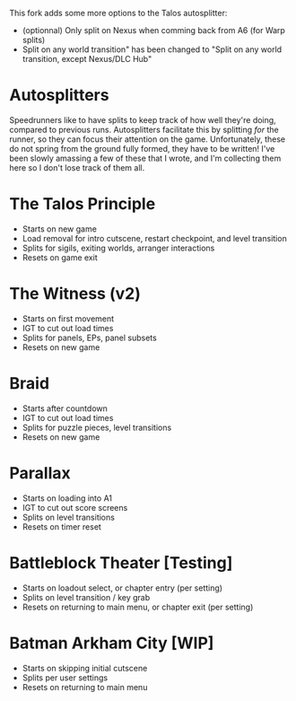 This fork adds some more options to the Talos autosplitter:
- (optionnal) Only split on Nexus when comming back from A6 (for Warp splits)
- Split on any world transition" has been changed to "Split on any world transition, except Nexus/DLC Hub"

# Autosplitters
Speedrunners like to have splits to keep track of how well they're doing, compared to previous runs. Autosplitters facilitate this by splitting *for* the runner, so they can focus their attention on the game. Unfortunately, these do not spring from the ground fully formed, they have to be written! I've been slowly amassing a few of these that I wrote, and I'm collecting them here so I don't lose track of them all.

# The Talos Principle
- Starts on new game
- Load removal for intro cutscene, restart checkpoint, and level transition
- Splits for sigils, exiting worlds, arranger interactions
- Resets on game exit

# The Witness (v2)
- Starts on first movement
- IGT to cut out load times
- Splits for panels, EPs, panel subsets
- Resets on new game

# Braid
- Starts after countdown
- IGT to cut out load times
- Splits for puzzle pieces, level transitions
- Resets on new game

# Parallax
- Starts on loading into A1
- IGT to cut out score screens
- Splits on level transitions
- Resets on timer reset

# Battleblock Theater [Testing]
- Starts on loadout select, or chapter entry (per setting)
- Splits on level transition / key grab
- Resets on returning to main menu, or chapter exit (per setting)

# Batman Arkham City [WIP]
- Starts on skipping initial cutscene
- Splits per user settings
- Resets on returning to main menu
